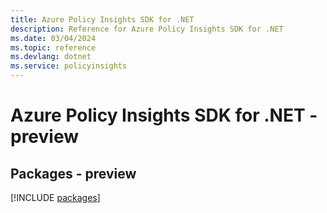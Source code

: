 ```yaml
---
title: Azure Policy Insights SDK for .NET
description: Reference for Azure Policy Insights SDK for .NET
ms.date: 03/04/2024
ms.topic: reference
ms.devlang: dotnet
ms.service: policyinsights
---
```

# Azure Policy Insights SDK for .NET - preview
## Packages - preview
[!INCLUDE [packages](policy-insights-index.md)]